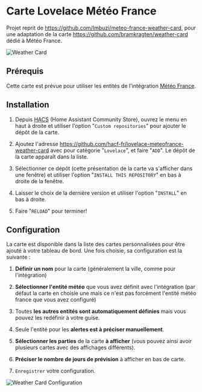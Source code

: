 # Carte Lovelace Météo France

Projet reprit de https://github.com/Imbuzi/meteo-france-weather-card, pour une adaptation de la carte https://github.com/bramkragten/weather-card dédié à Météo France.

![Weather Card](https://github.com/hacf-fr/lovelace-meteofrance-weather-card/blob/Meteo-France/meteofrance-weather-card.png)

## Prérequis

Cette carte est prévue pour utiliser les entités de l'intégration [Météo France](https://www.home-assistant.io/integrations/meteo_france/).

## Installation

1. Depuis [HACS](https://hacs.xyz/) (Home Assistant Community Store), ouvrez le menu en haut à droite et utiliser l'option "`Custom repositories`" pour ajouter le dépôt de la carte.

2. Ajoutez l'adresse https://github.com/hacf-fr/lovelace-meteofrance-weather-card avec pour catégorie "`Lovelace`", et faire "`ADD`". Le dépôt de la carte apparaît dans la liste.

3. Sélectionner ce dépôt (cette présentation de la carte va s'afficher dans une fenêtre) et utiliser l'option "`INSTALL THIS REPOSITORY`" en bas à droite de la fenêtre.

4. Laisser le choix de la dernière version et utiliser l'option "`INSTALL`" en bas à droite.

5. Faire "`RELOAD`" pour terminer!

## Configuration

La carte est disponible dans la liste des cartes personnalisées pour être ajouté à votre tableau de bord. Une fois choisie, sa configuration est la suivante :

1. **Définir un nom** pour la carte (généralement la ville, comme pour l'intégration)

2. **Sélectionner l'entité météo** que vous avez définit avec l'intégration (par défaut la carte en choisie une mais ce n'est pas forcément l'entité météo france que vous avez configuré)

3. Toutes **les autres entités sont automatiquement définies** mais vous pouvez les redéfinir à votre guise.

4. Seule l'entité pour les **alertes est à préciser manuellement**.

5. **Sélectionner les parties** de la carte **à afficher** (vous pouvez ainsi avoir plusieurs cartes avec des affichages différents).

6. **Préciser le nombre de jours de prévision** à afficher en bas de carte.

7. `Enregistrer` votre configuration.

![Weather Card Configuration](https://github.com/hacf-fr/lovelace-meteofrance-weather-card/blob/Readme/meteofrance-weather-card-editor.png)
